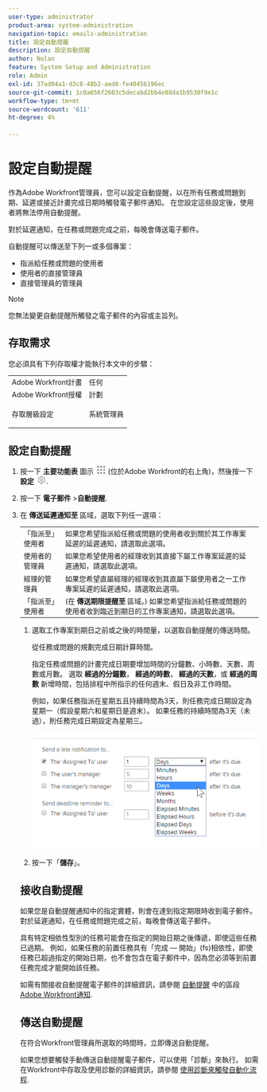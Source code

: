 ```yaml
---
user-type: administrator
product-area: system-administration
navigation-topic: emails-administration
title: 設定自動提醒
description: 設定自動提醒
author: Nolan
feature: System Setup and Administration
role: Admin
exl-id: 37ad04a1-d3c8-48b2-aed8-fe40456196ec
source-git-commit: 1c0a656f2603c5decabd2bb4e88da1b9530f9e1c
workflow-type: tm+mt
source-wordcount: '611'
ht-degree: 4%

---
```


# 設定自動提醒

<!--DON'T DELETE, DRAFT OR HIDE THIS ARTICLE. IT IS LINKED TO THE PRODUCT, THROUGH THE CONTEXT SENSITIVE HELP LINKS.-->

作為Adobe Workfront管理員，您可以設定自動提醒，以在所有任務或問題到期、延遲或接近計畫完成日期時觸發電子郵件通知。 在您設定這些設定後，使用者將無法停用自動提醒。

對於延遲通知，在任務或問題完成之前，每晚會傳送電子郵件。

自動提醒可以傳送至下列一或多個專案：

* 指派給任務或問題的使用者
* 使用者的直接管理員
* 直接管理員的管理員

>[!NOTE]
>
>您無法變更自動提醒所觸發之電子郵件的內容或主旨列。

## 存取需求

您必須具有下列存取權才能執行本文中的步驟：

<table style="table-layout:auto"> 
 <col> 
 <col> 
 <tbody> 
  <tr> 
   <td role="rowheader">Adobe Workfront計畫</td> 
   <td>任何</td> 
  </tr> 
  <tr> 
   <td role="rowheader">Adobe Workfront授權</td> 
   <td>計劃</td> 
  </tr> 
  <tr> 
   <td role="rowheader">存取層級設定</td> 
   <td> <p>系統管理員</p> </td> 
  </tr> 
 </tbody> 
</table>

## 設定自動提醒

1. 按一下 **主要功能表** 圖示 ![](assets/main-menu-icon.png) (位於Adobe Workfront的右上角)，然後按一下 **設定** ![](assets/gear-icon-settings.png).

1. 按一下 **電子郵件** >**自動提醒**.

1. 在 **傳送延遲通知至** 區域，選取下列任一選項：

   <table>
    <tr>
        <td>「指派至」使用者</td>
        <td>如果您希望指派給任務或問題的使用者收到關於其工作專案延遲的延遲通知，請選取此選項。</td>
        <td></td>
    </tr>
    <tr>
        <td>使用者的管理員</td>
        <td>如果您希望使用者的經理收到其直接下屬工作專案延遲的延遲通知，請選取此選項。</td>
        <td></td>
    </tr>
    <tr>
        <td>經理的管理員</td>
        <td>如果您希望直屬經理的經理收到其直屬下屬使用者之一工作專案延遲的延遲通知，請選取此選項。</td>
        <td></td>
    </tr>
    <tr>
        <td>「指派至」使用者</td>
        <td>(在 <b>傳送期限提醒至</b> 區域。) 如果您希望指派給任務或問題的使用者收到臨近到期日的工作專案通知，請選取此選項。</td>
        <td></td>
    </tr>
</table>

1. 選取工作專案到期日之前或之後的時間量，以選取自動提醒的傳送時間。

   從任務或問題的規劃完成日期計算時間。

   指定任務或問題的計畫完成日期要增加時間的分鐘數、小時數、天數、周數或月數。 選取 **經過的分鐘數**， **經過的時數**， **經過的天數**，或 **經過的周數** 新增時間，包括排程中所指示的任何週末、假日及非工作時間。

   例如，如果任務指派在星期五且持續時間為3天，則任務完成日期設定為星期一（假設星期六和星期日是週末）。 如果任務的持續時間為3天（未過），則任務完成日期設定為星期三。

   ![](assets/time-increments-for-automatic-reminder.png)

1. 按一下「**儲存**」。

## 接收自動提醒

如果您是自動提醒通知中的指定實體，則會在達到指定期限時收到電子郵件。 對於延遲通知，在任務或問題完成之前，每晚會傳送電子郵件。

具有特定相依性型別的任務可能會在指定的開始日期之後傳遞，即使這些任務已過期。 例如，如果任務的前置任務具有「完成 — 開始」(fs)相依性，即使任務已超過指定的開始日期，也不會包含在電子郵件中，因為您必須等到前置任務完成才能開始該任務。

如需有關接收自動提醒電子郵件的詳細資訊，請參閱 [自動提醒](../../../workfront-basics/using-notifications/wf-notifications.md#automatic-reminders) 中的區段 [Adobe Workfront通知](../../../workfront-basics/using-notifications/wf-notifications.md).

## 傳送自動提醒

在符合Workfront管理員所選取的時間時，立即傳送自動提醒。

如果您想要觸發手動傳送自動提醒電子郵件，可以使用「診斷」來執行。 如需在Workfront中存取及使用診斷的詳細資訊，請參閱 [使用診斷來觸發自動化流程](../../../administration-and-setup/manage-workfront/run-diagnostics/use-diagnostics-to-trigger-automated-processes.md).
